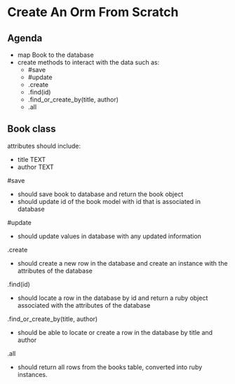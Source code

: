 # Create An Orm From Scratch

## Agenda
- map Book to the database
- create methods to interact with the data such as:
  - #save
  - #update
  - .create
  - .find(id)
  - .find_or_create_by(title, author)
  - .all

## Book class
attributes should include:
- title TEXT
- author TEXT

#save
* should save book to database and return the book object
* should update id of the book model with id that is associated in database

#update
* should update values in database with any updated information

.create
* should create a new row in the database and create an instance with the attributes of the database

.find(id)
* should locate a row in the database by id and return a ruby object associated with the attributes of the database

.find_or_create_by(title, author)
* should be able to locate or create a row in the database by title and author

.all
* should return all rows from the books table, converted into ruby instances.


